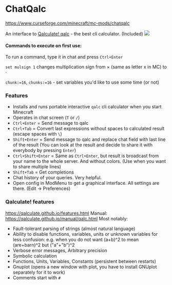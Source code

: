 # ChatQalc

https://www.curseforge.com/minecraft/mc-mods/chatqalc

An interface to [Qalculate! qalc](https://github.com/Qalculate/libqalculate#readme) - the best cli calculator. (Included)
![](https://camo.githubusercontent.com/a9c9f614b77ffdafc7b32741cbdd0a0b2288bb110c5bb3a1cba4c17e344ad24f/687474703a2f2f71616c63756c6174652e6769746875622e696f2f696d616765732f71616c632e706e67)

#### Commands to execute on first use:
To run a command, type it in chat and press `Ctrl+Enter`

`set mulsign 1` changes multiplication sign from × (same as letter x in MC) to ⋅

`chunk:=16`, `chunks:=16` - set variables you'd like to use some time (or not)

### Features
- Installs and runs portable interactive `qalc` cli calculator when you start Minecraft
- Operates in chat screen (`T` or `/`)
- `Ctrl+Enter` = Send message to qalc
- `Ctrl+Tab` = Convert last expressions without spaces to calculated result (escape spaces with `\`)
- `Shift+Enter` = Send message to qalc and replace chat field with last line of the result (You can look at the result and decide to share it with everybody by pressing `Enter`)
- `Ctrl+Shift+Enter` = Same as `Ctrl+Enter`, but result is broadcast from your name to the whole server. And without colors. (Use when you want to share multiple lines)
- `Shift+Tab` = Get completions
- Chat history of your queries. Very helpful.
- Open config in ModMenu to get a graphical interface. All settings are there. (Edit -> Preferences)

### Qalculate! features
https://qalculate.github.io/features.html
Manual: https://qalculate.github.io/manual/qalc.html
Most notably:
- Fault-tolerant parsing of strings (almost natural language)
- Ability to disable functions, variables, units or unknown variables for less confusion: e.g. when you do not want (a+b)^2 to mean (are+barn)^2 but ("a"+"b")^2
- Verbose error messages, Arbitrary precision
- Symbolic calculation
- Functions, Units, Variables, Constants (persistent between restarts)
- Gnuplot (opens a new window with plot, you have to install GNUplot separately for it to work)
- Comments start with `#`
